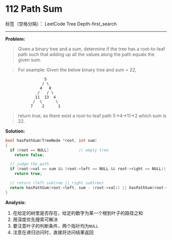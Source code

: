 # 112 Path Sum

标签（空格分隔）： LeetCode Tree Depth-first_search

---

**Problem:**
> Given a binary tree and a sum, determine if the tree has a root-to-leaf path such that adding up all the values along the path equals the given sum.

> For example:
Given the below binary tree and sum = 22,

                     5
                    / \
                   4   8
                  /   / \
                 11  13  4
                /  \      \
               7    2      1
>   return true, as there exist a root-to-leaf path 5->4->11->2 which sum is 22.

**Solution:**
```cpp
bool hasPathSum(TreeNode *root, int sum)
{
  if (root == NULL)				// empty tree
    return false;

  // judge the path
  if (root->val == sum && (root->left == NULL && root->right == NULL))
    return true;

  // return (left subtree || right subtree)
  return hasPathSum(root->left, sum - (root->val)) || hasPathSum(root->right, sum - (root->val));
}
```
**Analysis:**
1. 在给定的树里是否存在，给定的数字为某一个根到叶子的路径之和
2. 用深度优先搜索可解决
3. 要注意叶子的判断条件，两个指针均为`NULL`
4. 注意在递归访问时，直接将访问结果返回
